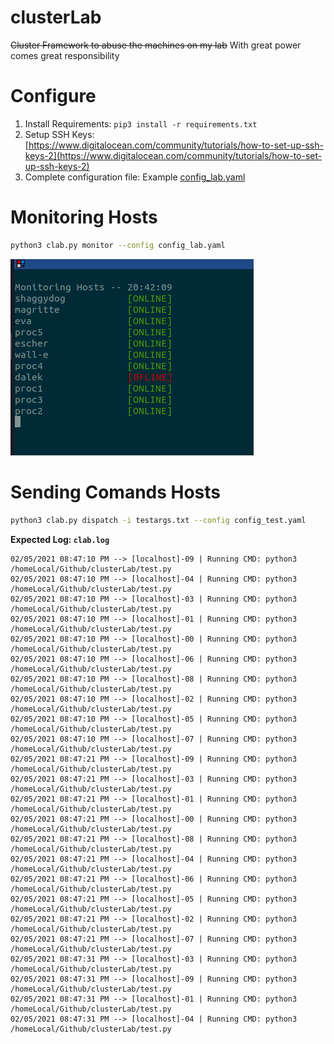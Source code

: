 # clusterLab
~~Cluster Framework to abuse the machines on my lab~~
With great power comes great responsibility

# Configure
1. Install Requirements: `pip3 install -r requirements.txt`
2. Setup SSH Keys: [https://www.digitalocean.com/community/tutorials/how-to-set-up-ssh-keys-2](https://www.digitalocean.com/community/tutorials/how-to-set-up-ssh-keys-2)
3. Complete configuration file: Example [config_lab.yaml](config_lab.yaml)


# Monitoring Hosts

```bash
python3 clab.py monitor --config config_lab.yaml
```

![!alt](imgs/monitor.png)

# Sending Comands Hosts

```bash
python3 clab.py dispatch -i testargs.txt --config config_test.yaml
```

**Expected Log: `clab.log`**

```
02/05/2021 08:47:10 PM --> [localhost]-09 | Running CMD: python3 /homeLocal/Github/clusterLab/test.py 
02/05/2021 08:47:10 PM --> [localhost]-04 | Running CMD: python3 /homeLocal/Github/clusterLab/test.py 
02/05/2021 08:47:10 PM --> [localhost]-03 | Running CMD: python3 /homeLocal/Github/clusterLab/test.py 
02/05/2021 08:47:10 PM --> [localhost]-01 | Running CMD: python3 /homeLocal/Github/clusterLab/test.py 
02/05/2021 08:47:10 PM --> [localhost]-00 | Running CMD: python3 /homeLocal/Github/clusterLab/test.py 
02/05/2021 08:47:10 PM --> [localhost]-06 | Running CMD: python3 /homeLocal/Github/clusterLab/test.py 
02/05/2021 08:47:10 PM --> [localhost]-08 | Running CMD: python3 /homeLocal/Github/clusterLab/test.py 
02/05/2021 08:47:10 PM --> [localhost]-02 | Running CMD: python3 /homeLocal/Github/clusterLab/test.py 
02/05/2021 08:47:10 PM --> [localhost]-05 | Running CMD: python3 /homeLocal/Github/clusterLab/test.py 
02/05/2021 08:47:10 PM --> [localhost]-07 | Running CMD: python3 /homeLocal/Github/clusterLab/test.py 
02/05/2021 08:47:21 PM --> [localhost]-09 | Running CMD: python3 /homeLocal/Github/clusterLab/test.py 
02/05/2021 08:47:21 PM --> [localhost]-03 | Running CMD: python3 /homeLocal/Github/clusterLab/test.py 
02/05/2021 08:47:21 PM --> [localhost]-01 | Running CMD: python3 /homeLocal/Github/clusterLab/test.py 
02/05/2021 08:47:21 PM --> [localhost]-00 | Running CMD: python3 /homeLocal/Github/clusterLab/test.py 
02/05/2021 08:47:21 PM --> [localhost]-08 | Running CMD: python3 /homeLocal/Github/clusterLab/test.py 
02/05/2021 08:47:21 PM --> [localhost]-04 | Running CMD: python3 /homeLocal/Github/clusterLab/test.py 
02/05/2021 08:47:21 PM --> [localhost]-06 | Running CMD: python3 /homeLocal/Github/clusterLab/test.py 
02/05/2021 08:47:21 PM --> [localhost]-05 | Running CMD: python3 /homeLocal/Github/clusterLab/test.py 
02/05/2021 08:47:21 PM --> [localhost]-02 | Running CMD: python3 /homeLocal/Github/clusterLab/test.py 
02/05/2021 08:47:21 PM --> [localhost]-07 | Running CMD: python3 /homeLocal/Github/clusterLab/test.py 
02/05/2021 08:47:31 PM --> [localhost]-03 | Running CMD: python3 /homeLocal/Github/clusterLab/test.py 
02/05/2021 08:47:31 PM --> [localhost]-09 | Running CMD: python3 /homeLocal/Github/clusterLab/test.py 
02/05/2021 08:47:31 PM --> [localhost]-01 | Running CMD: python3 /homeLocal/Github/clusterLab/test.py 
02/05/2021 08:47:31 PM --> [localhost]-04 | Running CMD: python3 /homeLocal/Github/clusterLab/test.py 
```
